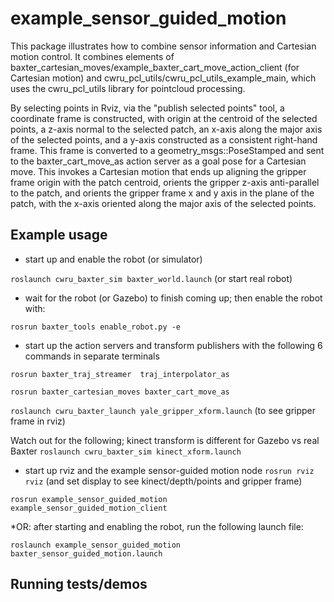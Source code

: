 # example_sensor_guided_motion
This package illustrates how to combine sensor information and Cartesian motion control.  It combines elements of baxter_cartesian_moves/example_baxter_cart_move_action_client (for Cartesian motion) and cwru_pcl_utils/cwru_pcl_utils_example_main, which uses the cwru_pcl_utils library for pointcloud processing.

By selecting points in Rviz, via the "publish selected points" tool, a coordinate frame is constructed, with origin at the centroid of the selected points, a z-axis normal to the selected patch, an x-axis along the major axis of the selected points, and a y-axis constructed as a consistent right-hand frame.  This frame is converted to a geometry_msgs::PoseStamped and sent to the baxter_cart_move_as action server as a goal pose for a Cartesian move.  This invokes a Cartesian motion that ends up aligning the gripper frame origin with the patch centroid, orients the gripper z-axis anti-parallel to the patch, and orients the gripper frame x and y axis in the plane of the patch, with the x-axis oriented along the major axis of the selected points.


## Example usage
* start up and enable the robot (or simulator)

`roslaunch cwru_baxter_sim baxter_world.launch` (or start real robot)

* wait for the robot (or Gazebo) to finish coming up; then enable the robot with:

`rosrun baxter_tools enable_robot.py -e` 

* start up the action servers and transform publishers with the following 6 commands in separate terminals

`rosrun baxter_traj_streamer  traj_interpolator_as`

`rosrun baxter_cartesian_moves baxter_cart_move_as`

`roslaunch cwru_baxter_launch yale_gripper_xform.launch` (to see gripper frame in rviz)

Watch out for the following; kinect transform is different for Gazebo vs real Baxter
`roslaunch cwru_baxter_sim kinect_xform.launch`

* start up rviz and the example sensor-guided motion node
`rosrun rviz rviz` (and set display to see kinect/depth/points and gripper frame)

`rosrun example_sensor_guided_motion example_sensor_guided_motion_client`

*OR: after starting and enabling the robot, run the following launch file:

`roslaunch example_sensor_guided_motion  baxter_sensor_guided_motion.launch`

## Running tests/demos
    
